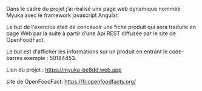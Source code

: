 Dans le cadre du projet j’ai réalisé une page web dynamique nommée Myuka avec le framework javascript Angular. 


Le but de l'exercice était de concevoir une fiche produit qui sera traduite en page Web par la suite à partir d’une Api REST diffusée par le site de OpenFoodFact.

Le but est d'afficher les informations sur un produit en entrant le code-barres exemple : 50184453.



Lien du projet : https://myuka-be8dd.web.app



site de OpenFoodFact:  https://fr.openfoodfacts.org/
